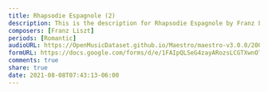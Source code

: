 ```yaml
---
title: Rhapsodie Espagnole (2)
description: This is the description for Rhapsodie Espagnole by Franz Liszt
composers: [Franz Liszt]
periods: [Romantic]
audioURL: https://OpenMusicDataset.github.io/Maestro/maestro-v3.0.0/2008/MIDI-Unprocessed_08_R3_2008_01-05_ORIG_MID--AUDIO_08_R3_2008_wav--2.midi
formURL: https://docs.google.com/forms/d/e/1FAIpQLSeG4zayARozsLCGTXwnOTGhF9i7uk-1IBVt4-gTTYQvq76WdQ/viewform
comments: true
share: true
date: 2021-08-08T07:43:13-06:00
---
```

